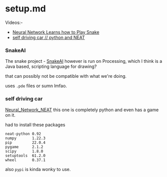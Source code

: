 # setup.md


Videos:-
- [Neural Network Learns how to Play Snake](https://www.youtube.com/watch?v=zIkBYwdkuTk)
- [self driving car // python and NEAT](https://www.youtube.com/watch?v=cFjYinc465M)


### SnakeAI
The snake project - [SnakeAI](https://github.com/greerviau/SnakeAI) however is run on Processing, which I think is a Java based, scripting language for drawing?

that can possibly not be compatible with what we're doing.

uses `.pde` files or sumn lmfao.


### self driving car
[Neural_Network_NEAT](https://github.com/Hilicot/Neural_Network_NEAT)
this one is completely python and even has a game on it.

had to install these packages
```
neat-python 0.92
numpy       1.22.3
pip         22.0.4
pygame      2.1.2
scipy       1.8.0
setuptools  61.2.0
wheel       0.37.1
```

also `pypi` is kinda wonky to use.